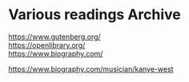 # Various readings  Archive 
     
https://www.gutenberg.org/   
https://openlibrary.org/    
https://www.biography.com/     
     
https://www.biography.com/musician/kanye-west    
